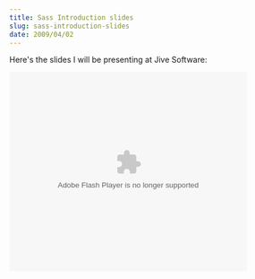 ```yaml
---
title: Sass Introduction slides
slug: sass-introduction-slides
date: 2009/04/02
---
```


Here's the slides I will be presenting at Jive Software:

<div class='flash'>
  <object data='http://static.slidesharecdn.com/swf/ssplayer2.swf?doc=sass-090402192738-phpapp01&amp;rel=0&amp;stripped_title=sass-introduction' height='355' type='application/x-shockwave-flash' width='425'>
    <param name='allowFullScreen' value='true' />
    <param name='allowScriptAccess' value='always' />
    <param name='src' value='http://static.slidesharecdn.com/swf/ssplayer2.swf?doc=sass-090402192738-phpapp01&amp;rel=0&amp;stripped_title=sass-introduction' />
    <param name='allowfullscreen' value='true' />
  </object>
</div>